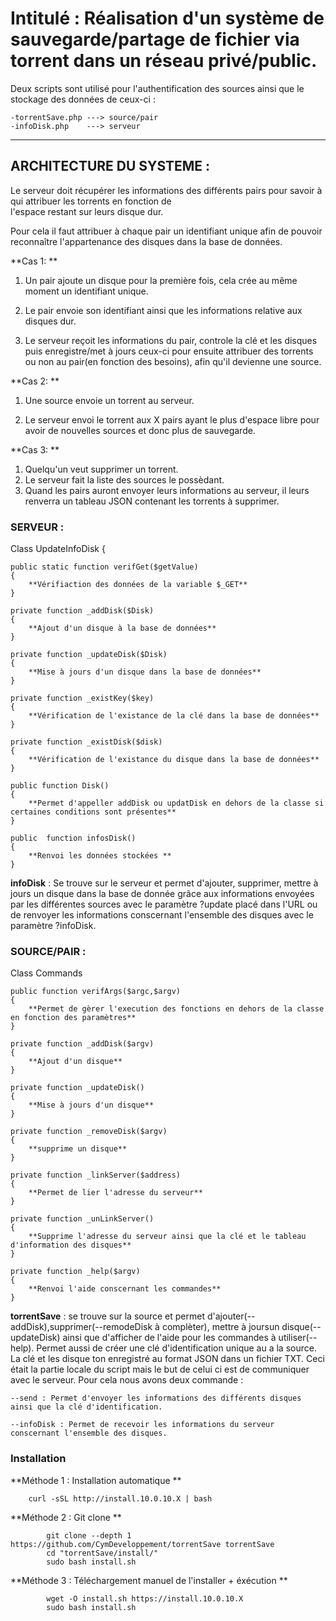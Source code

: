 # Intitulé : Réalisation d'un système de sauvegarde/partage de fichier via torrent dans un réseau privé/public.

Deux scripts sont utilisé pour l'authentification des sources ainsi que le stockage des données de ceux-ci :

    -torrentSave.php ---> source/pair
    -infoDisk.php    ---> serveur
    
-----------------------------------------------------------------------------------------------------------
  
  ## ARCHITECTURE DU SYSTEME :  
 
 Le serveur doit récupérer les informations des différents pairs pour savoir à qui attribuer les torrents en fonction de   
 l'espace restant sur leurs disque dur. 
 
 Pour cela il faut attribuer à chaque pair un identifiant unique afin de pouvoir reconnaître l'appartenance des disques dans
 la base de données.
 
 **Cas 1: **
 
 1. Un pair ajoute un disque pour la première fois, cela crée au même moment un identifiant unique.
        
 2. Le pair envoie son identifiant ainsi que les informations relative aux disques dur.
        
 3. Le serveur reçoit les informations du pair, controle la clé et les disques puis enregistre/met à jours ceux-ci
        pour ensuite attribuer des torrents ou non au pair(en fonction des besoins), afin qu'il devienne une source.
 
 **Cas 2: ** 
 
 1. Une source envoie un torrent au serveur.
 
 2. Le serveur envoi le torrent aux X pairs ayant le plus d'espace libre pour avoir de nouvelles sources et donc plus de
 sauvegarde.
 
 **Cas 3: **
 
 1. Quelqu'un veut supprimer un torrent.
 2. Le serveur fait la liste des sources le possèdant.
 3. Quand les pairs auront envoyer leurs informations au serveur, il leurs renverra un tableau JSON contenant
 les torrents à supprimer.
 
                              
 ### SERVEUR :
 
 Class UpdateInfoDisk
{
    
    public static function verifGet($getValue)
    {
        **Vérifiaction des données de la variable $_GET**
    }

    private function _addDisk($Disk)
    {
        **Ajout d'un disque à la base de données**
    }

    private function _updateDisk($Disk)
    {
        **Mise à jours d'un disque dans la base de données**
    }

    private function _existKey($key)
    {
        **Vérification de l'existance de la clé dans la base de données**
    }
    
    private function _existDisk($disk)
    {
        **Vérification de l'existance du disque dans la base de données**
    }
    
    public function Disk()
    {
        **Permet d'appeller addDisk ou updatDisk en dehors de la classe si certaines conditions sont présentes**
    }
    
    public  function infosDisk()
    {
        **Renvoi les données stockées **
    }

 **infoDisk** :   Se trouve sur le serveur et permet d'ajouter, supprimer, mettre à jours un disque dans la base de donnée grâce aux informations envoyées par les différentes sources avec le paramètre ?update placé dans l'URL ou de renvoyer les informations conscernant l'ensemble des disques avec le paramètre ?infoDisk.
 
 
 ### SOURCE/PAIR :
                                 
  Class Commands
    
    public function verifArgs($argc,$argv)
    {
        **Permet de gèrer l'execution des fonctions en dehors de la classe en fonction des paramètres**
    }
    
    private function _addDisk($argv) 
    {
        **Ajout d'un disque**
    }

    private function _updateDisk() 
    {
        **Mise à jours d'un disque**
    }
 
    private function _removeDisk($argv) 
    {
        **supprime un disque**
    }
   
    private function _linkServer($address)
    {
        **Permet de lier l'adresse du serveur**
    }
    
    private function _unLinkServer()
    {
        **Supprime l'adresse du serveur ainsi que la clé et le tableau d'information des disques**
    }

    private function _help($argv) 
    {
        **Renvoi l'aide conscernant les commandes**
    }
    
   **torrentSave** : se trouve sur la source et permet d'ajouter(--addDisk),supprimer(--remodeDisk à complèter),
                 mettre à joursun disque(--updateDisk) ainsi que d'afficher de l'aide pour les commandes à utiliser(--help).
                 Permet aussi de créer une clé d'identification unique au a la source.
                 La clé et les disque ton enregistré au format JSON dans un fichier TXT.
                 Ceci était la partie locale du script mais le but de celui ci est de communiquer avec le serveur.
                 Pour cela nous avons deux commande :
                  
    --send : Permet d'envoyer les informations des différents disques ainsi que la clé d'identification.
                        
    --infoDisk : Permet de recevoir les informations du serveur conscernant l'ensemble des disques.
    
   ### Installation 
   
   
**Méthode 1 : Installation automatique **
   
        curl -sSL http://install.10.0.10.X | bash
        
**Méthode 2 : Git clone **
   
            git clone --depth 1 https://github.com/CymDeveloppement/torrentSave torrentSave
            cd "torrentSave/install/"
            sudo bash install.sh
            
**Méthode 3 : Téléchargement manuel de l'installer + éxécution **
   
            wget -O install.sh https://install.10.0.10.X
            sudo bash install.sh
            
        
                        
                        
   
                  
                  
                  
                  
